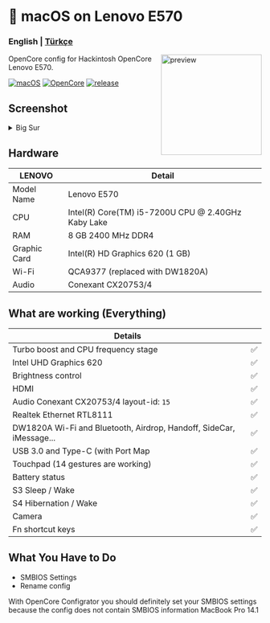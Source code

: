 <!-- omit in toc -->
#  macOS on Lenovo E570

<h3> 
    English |
    <a href="https://github.com/relaxewdy/Thinkpad-E570-Hackintosh-OpenCore/blob/main/README-tr.md">Türkçe</a>
</h3>

<img align="right" src="https://github.com/relaxewdy/Lenovo-Thinkpad-E570-Hackintosh/blob/main/E570.png?raw=true" width="200px" alt="preview">

OpenCore config for Hackintosh OpenCore Lenovo E570.

[![macOS](https://img.shields.io/badge/macOS-11.3.1-orange)](https://www.apple.com/tr/macos/big-sur/)
[![OpenCore](https://img.shields.io/badge/OpenCore-0.6.9-9cf)](https://github.com/acidanthera/OpenCorePkg)
[![release](https://img.shields.io/badge/download-lastest%20version-blue.svg)](https://github.com/relaxewdy/Thinkpad-E570-Hackintosh-OpenCore/releases/tag/relaxewdy)

## Screenshot
<details>
<summary>Big Sur</summary>

![](https://i.loli.net/2021/02/17/svA1zWm6CrGBDu3.png)

</details>

<!-- omit in toc -->
## Hardware

| **LENOVO** | Detail                                                  |
| ------------------- | ------------------------------------------- |
| Model Name      | Lenovo E570      |
| CPU              | Intel(R) Core(TM) i5-7200U CPU @ 2.40GHz Kaby Lake             |
| RAM           | 8 GB 2400 MHz DDR4    |
| Graphic Card | Intel(R) HD Graphics 620 (1 GB)                     |
| Wi-Fi             | QCA9377 (replaced with DW1820A) |
| Audio       | Conexant CX20753/4                       |


## What are working (Everything)

| **Details**                                |                                    |
| -----------------------------------  | -------- |
|  Turbo boost and CPU frequency stage |  ✅  |
|  Intel UHD Graphics 620              |  ✅  |
|  Brightness control                  |  ✅  |
|  HDMI                                |  ✅  |
|  Audio Conexant CX20753/4 layout-id: `15` |  ✅  |
|  Realtek Ethernet RTL8111            |  ✅  | 
|  DW1820A Wi-Fi and Bluetooth, Airdrop, Handoff, SideCar, iMessage...         |  ✅  |
|  USB 3.0 and Type-C (with Port Map        |  ✅  |
|  Touchpad (14 gestures are working)   |  ✅  |
|  Battery status   |  ✅  |
|  S3 Sleep / Wake   |  ✅  |
|  S4 Hibernation / Wake   |  ✅  |
|  Camera   |  ✅  |
|  Fn shortcut keys   |  ✅  |
 

## What You Have to Do

- SMBIOS Settings
- Rename config


 
With OpenCore Configrator you should definitely set your SMBIOS settings because the config does not contain SMBIOS information MacBook Pro 14.1
